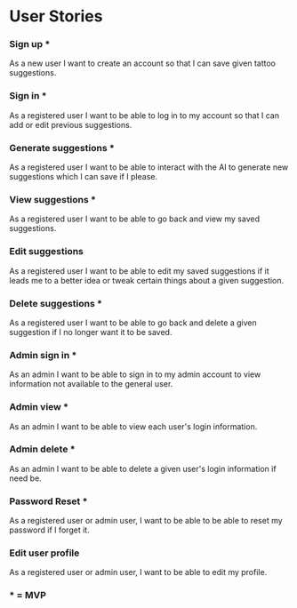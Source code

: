# User Stories

### Sign up *

As a new user I want to create an account so that I can save given tattoo suggestions.

### Sign in *

As a registered user I want to be able to log in to my account so that I can add or edit previous suggestions.

### Generate suggestions *

As a registered user I want to be able to interact with the AI to generate new suggestions which I can save if I please.

### View suggestions *

As a registered user I want to be able to go back and view my saved suggestions.

### Edit suggestions

As a registered user I want to be able to edit my saved suggestions if it leads me to a better idea or tweak certain things about a given suggestion.

### Delete suggestions *

As a registered user I want to be able to go back and delete a given suggestion if I no longer want it to be saved.

### Admin sign in *

As an admin I want to be able to sign in to my admin account to view information not available to the general user.

### Admin view *

As an admin I want to be able to view each user's login information.

### Admin delete *

As an admin I want to be able to delete a given user's login information if need be.

### Password Reset *

As a registered user or admin user, I want to be able to be able to reset my password if I forget it.

### Edit user profile

As a registered user or admin user, I want to be able to edit my profile.

### * = MVP